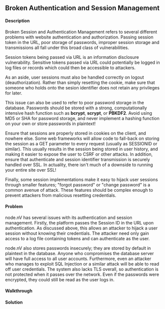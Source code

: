 ## Broken Authentication and Session Management

#### Description

Broken Session and Authentication Management refers to several different problems with website authentication and authorization. Passing session token in the URL, poor storage of passwords, improper session storage and transmissions all fall under this broad class of vulnerabilities.


Session tokens being passed via URL is an information disclosure vulnerability. Sensitive tokens passed via URL could potentially be logged in log files or records which could then be accessible to attackers.

As an aside, user sessions must also be handled correctly on logout (deauthorization). Rather than simply resetting the cookie, make sure that someone who holds onto the sesion identifier does not retain any privileges for later.

This issue can also be used to refer to poor password storage in the database. Passwords should be stored with a strong, computationally intensive hash function such as **bcrypt**, **scrypt**, or **PBKDF2**. Avoid using MD5 or SHA for password storage, and never implement a hashing function on your own or store passwords in plaintext!

Ensure that sessions are properly stored in cookies on the client, and nowhere else. Some web frameworks will allow code to fall-back on storing the session as a GET parameter to every request (usually as SESSIONID or similar). This usually results in the session being stored in user history, and making it easier to expose the user to CSRF or other attacks. In addition, ensure that authenticate and session identifier transmission is securely handled over SSL. In actuality, there isn't much of a downside to running your entire site over SSL!

Finally, some session implementations make it easy to hijack user sessions through smaller features; "forgot password" or "change password" is a common avenue of attack. These features should be complex enough to prevent attackers from malicious resetting credentials.

#### Problem

node.nV has several issues with its authentication and session management. Firstly, the platform passes the Session ID in the URL upon authentication. As discussed above, this allows an attacker to hijack a user session without knowing their credentials. The attacker need only gain access to a log file containing tokens and can authenticate as the user.



node.nV also stores passwords insecurely; they are stored by default in plaintext in the database. Anyone who compromises the database server will have full access to all user accounts. Furthermore, even an attacker who manages to exploit SQL Injection or a similar attack will be able to read off user credentials. The system also lacks TLS overall, so authentication is not protected when it passes over the network. Even if the passwords were encrypted, they could still be read as the user logs in.



#### Walkthrough



#### Solution